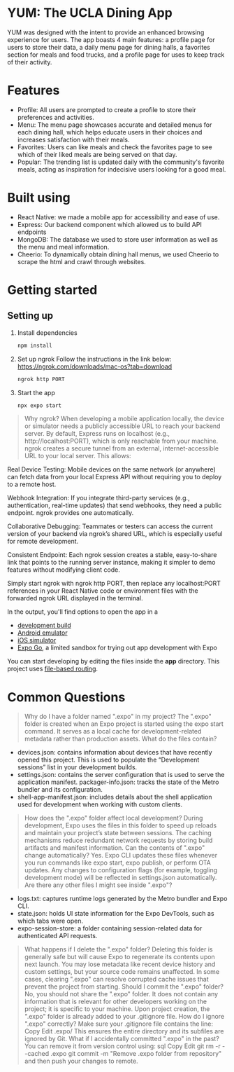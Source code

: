 # YUM: The UCLA Dining App
YUM was designed with the intent to provide an enhanced browsing experience for users. The app boasts 4 main features: a profile page for users to store their data, a daily menu page for dining halls, a favorites section for meals and food trucks, and a profile page for uses to keep track of their activity. 

# Features
- Profile: All users are prompted to create a profile to store their preferences and activities.
- Menu: The menu page showcases accurate and detailed menus for each dining hall, which helps educate users in their choices and increases satisfaction with their meals.
- Favorites: Users can like meals and check the favorites page to see which of their liked meals are being served on that day. 
- Popular: The trending list is updated daily with the community's favorite meals, acting as inspiration for indecisive users looking for a good meal.

# Built using
- React Native: we made a mobile app for accessibility and ease of use.
- Express: Our backend component which allowed us to build API endpoints
- MongoDB: The database we used to store user information as well as the menu and meal information.
- Cheerio: To dynamically obtain dining hall menus, we used Cheerio to scrape the html and crawl through websites.

# Getting started
## Setting up
1. Install dependencies
   ```bash
   npm install
   ```
2. Set up ngrok
   Follow the instructions in the link below:
   https://ngrok.com/downloads/mac-os?tab=download
   
   ```bash
   ngrok http PORT
   ```
3. Start the app

   ```bash
   npx expo start
   ```
   
> Why ngrok?
When developing a mobile application locally, the device or simulator needs a publicly accessible URL to reach your backend server. By default, Express runs on localhost (e.g., http://localhost:PORT), which is only reachable from your machine. ngrok creates a secure tunnel from an external, internet-accessible URL to your local server. This allows:

Real Device Testing: Mobile devices on the same network (or anywhere) can fetch data from your local Express API without requiring you to deploy to a remote host.

Webhook Integration: If you integrate third-party services (e.g., authentication, real-time updates) that send webhooks, they need a public endpoint. ngrok provides one automatically.

Collaborative Debugging: Teammates or testers can access the current version of your backend via ngrok’s shared URL, which is especially useful for remote development.

Consistent Endpoint: Each ngrok session creates a stable, easy-to-share link that points to the running server instance, making it simpler to demo features without modifying client code.

Simply start ngrok with ngrok http PORT, then replace any localhost:PORT references in your React Native code or environment files with the forwarded ngrok URL displayed in the terminal.

In the output, you'll find options to open the app in a

- [development build](https://docs.expo.dev/develop/development-builds/introduction/)
- [Android emulator](https://docs.expo.dev/workflow/android-studio-emulator/)
- [iOS simulator](https://docs.expo.dev/workflow/ios-simulator/)
- [Expo Go](https://expo.dev/go), a limited sandbox for trying out app development with Expo

You can start developing by editing the files inside the **app** directory. This project uses [file-based routing](https://docs.expo.dev/router/introduction).

# Common Questions
> Why do I have a folder named ".expo" in my project?
The ".expo" folder is created when an Expo project is started using the expo start command. It serves as a local cache for development-related metadata rather than production assets.
> What do the files contain?
- devices.json: contains information about devices that have recently opened this project. This is used to populate the “Development sessions” list in your development builds.
- settings.json: contains the server configuration that is used to serve the application manifest.
packager-info.json: tracks the state of the Metro bundler and its configuration.
- shell-app-manifest.json: includes details about the shell application used for development when working with custom clients.
> How does the ".expo" folder affect local development?
During development, Expo uses the files in this folder to speed up reloads and maintain your project’s state between sessions.
The caching mechanisms reduce redundant network requests by storing build artifacts and manifest information.
> Can the contents of ".expo" change automatically?
Yes. Expo CLI updates these files whenever you run commands like expo start, expo publish, or perform OTA updates.
Any changes to configuration flags (for example, toggling development mode) will be reflected in settings.json automatically.
> Are there any other files I might see inside ".expo"?
- logs.txt: captures runtime logs generated by the Metro bundler and Expo CLI.
- state.json: holds UI state information for the Expo DevTools, such as which tabs were open.
- expo-session-store: a folder containing session-related data for authenticated API requests.
> What happens if I delete the ".expo" folder?
Deleting this folder is generally safe but will cause Expo to regenerate its contents upon next launch.
You may lose metadata like recent device history and custom settings, but your source code remains unaffected.
In some cases, clearing ".expo" can resolve corrupted cache issues that prevent the project from starting.
> Should I commit the ".expo" folder?
No, you should not share the ".expo" folder. It does not contain any information that is relevant for other developers working on the project; it is specific to your machine.
Upon project creation, the ".expo" folder is already added to your .gitignore file.
> How do I ignore ".expo" correctly?
Make sure your .gitignore file contains the line:
Copy
Edit
.expo/
This ensures the entire directory and its subfiles are ignored by Git.
> What if I accidentally committed ".expo" in the past?
You can remove it from version control using:
sql
Copy
Edit
git rm -r --cached .expo
git commit -m "Remove .expo folder from repository"
and then push your changes to remote.